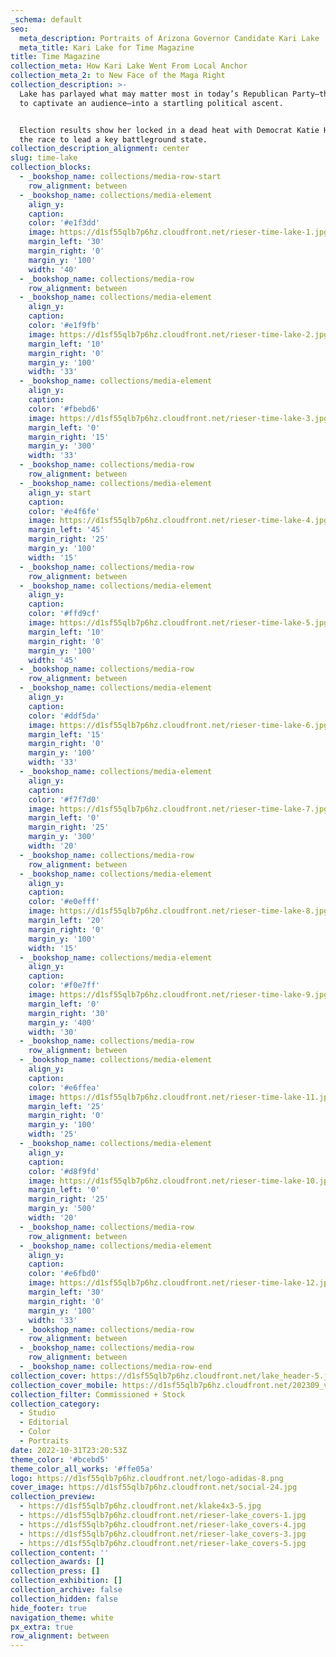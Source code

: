 ```yaml
---
_schema: default
seo:
  meta_description: Portraits of Arizona Governor Candidate Kari Lake
  meta_title: Kari Lake for Time Magazine
title: Time Magazine
collection_meta: How Kari Lake Went From Local Anchor
collection_meta_2: to New Face of the Maga Right
collection_description: >-
  Lake has parlayed what may matter most in today’s Republican Party—the ability
  to captivate an audience—into a startling political ascent.


  Election results show her locked in a dead heat with Democrat Katie Hobbs in
  the race to lead a key battleground state.
collection_description_alignment: center
slug: time-lake
collection_blocks:
  - _bookshop_name: collections/media-row-start
    row_alignment: between
  - _bookshop_name: collections/media-element
    align_y:
    caption:
    color: '#e1f3dd'
    image: https://d1sf55qlb7p6hz.cloudfront.net/rieser-time-lake-1.jpg
    margin_left: '30'
    margin_right: '0'
    margin_y: '100'
    width: '40'
  - _bookshop_name: collections/media-row
    row_alignment: between
  - _bookshop_name: collections/media-element
    align_y:
    caption:
    color: '#e1f9fb'
    image: https://d1sf55qlb7p6hz.cloudfront.net/rieser-time-lake-2.jpg
    margin_left: '10'
    margin_right: '0'
    margin_y: '100'
    width: '33'
  - _bookshop_name: collections/media-element
    align_y:
    caption:
    color: '#fbebd6'
    image: https://d1sf55qlb7p6hz.cloudfront.net/rieser-time-lake-3.jpg
    margin_left: '0'
    margin_right: '15'
    margin_y: '300'
    width: '33'
  - _bookshop_name: collections/media-row
    row_alignment: between
  - _bookshop_name: collections/media-element
    align_y: start
    caption:
    color: '#e4f6fe'
    image: https://d1sf55qlb7p6hz.cloudfront.net/rieser-time-lake-4.jpg
    margin_left: '45'
    margin_right: '25'
    margin_y: '100'
    width: '15'
  - _bookshop_name: collections/media-row
    row_alignment: between
  - _bookshop_name: collections/media-element
    align_y:
    caption:
    color: '#ffd9cf'
    image: https://d1sf55qlb7p6hz.cloudfront.net/rieser-time-lake-5.jpg
    margin_left: '10'
    margin_right: '0'
    margin_y: '100'
    width: '45'
  - _bookshop_name: collections/media-row
    row_alignment: between
  - _bookshop_name: collections/media-element
    align_y:
    caption:
    color: '#ddf5da'
    image: https://d1sf55qlb7p6hz.cloudfront.net/rieser-time-lake-6.jpg
    margin_left: '15'
    margin_right: '0'
    margin_y: '100'
    width: '33'
  - _bookshop_name: collections/media-element
    align_y:
    caption:
    color: '#f7f7d0'
    image: https://d1sf55qlb7p6hz.cloudfront.net/rieser-time-lake-7.jpg
    margin_left: '0'
    margin_right: '25'
    margin_y: '300'
    width: '20'
  - _bookshop_name: collections/media-row
    row_alignment: between
  - _bookshop_name: collections/media-element
    align_y:
    caption:
    color: '#e0efff'
    image: https://d1sf55qlb7p6hz.cloudfront.net/rieser-time-lake-8.jpg
    margin_left: '20'
    margin_right: '0'
    margin_y: '100'
    width: '15'
  - _bookshop_name: collections/media-element
    align_y:
    caption:
    color: '#f0e7ff'
    image: https://d1sf55qlb7p6hz.cloudfront.net/rieser-time-lake-9.jpg
    margin_left: '0'
    margin_right: '30'
    margin_y: '400'
    width: '30'
  - _bookshop_name: collections/media-row
    row_alignment: between
  - _bookshop_name: collections/media-element
    align_y:
    caption:
    color: '#e6ffea'
    image: https://d1sf55qlb7p6hz.cloudfront.net/rieser-time-lake-11.jpg
    margin_left: '25'
    margin_right: '0'
    margin_y: '100'
    width: '25'
  - _bookshop_name: collections/media-element
    align_y:
    caption:
    color: '#d8f9fd'
    image: https://d1sf55qlb7p6hz.cloudfront.net/rieser-time-lake-10.jpg
    margin_left: '0'
    margin_right: '25'
    margin_y: '500'
    width: '20'
  - _bookshop_name: collections/media-row
    row_alignment: between
  - _bookshop_name: collections/media-element
    align_y:
    caption:
    color: '#e6fbd0'
    image: https://d1sf55qlb7p6hz.cloudfront.net/rieser-time-lake-12.jpg
    margin_left: '30'
    margin_right: '0'
    margin_y: '100'
    width: '33'
  - _bookshop_name: collections/media-row
    row_alignment: between
  - _bookshop_name: collections/media-row
    row_alignment: between
  - _bookshop_name: collections/media-row-end
collection_cover: https://d1sf55qlb7p6hz.cloudfront.net/lake_header-5.jpg
collection_cover_mobile: https://d1sf55qlb7p6hz.cloudfront.net/202309_vertical-covers-2.jpg
collection_filter: Commissioned + Stock
collection_category:
  - Studio
  - Editorial
  - Color
  - Portraits
date: 2022-10-31T23:20:53Z
theme_color: '#bcebd5'
theme_color_all_works: '#ffe05a'
logo: https://d1sf55qlb7p6hz.cloudfront.net/logo-adidas-8.png
cover_image: https://d1sf55qlb7p6hz.cloudfront.net/social-24.jpg
collection_preview:
  - https://d1sf55qlb7p6hz.cloudfront.net/klake4x3-5.jpg
  - https://d1sf55qlb7p6hz.cloudfront.net/rieser-lake_covers-1.jpg
  - https://d1sf55qlb7p6hz.cloudfront.net/rieser-lake_covers-4.jpg
  - https://d1sf55qlb7p6hz.cloudfront.net/rieser-lake_covers-3.jpg
  - https://d1sf55qlb7p6hz.cloudfront.net/rieser-lake_covers-5.jpg
collection_content: ''
collection_awards: []
collection_press: []
collection_exhibition: []
collection_archive: false
collection_hidden: false
hide_footer: true
navigation_theme: white
px_extra: true
row_alignment: between
---
```

